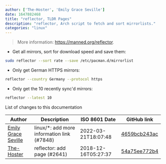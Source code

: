 ```yaml
---
author: ['The-Hoster', 'Emily Grace Seville']
date: 1647882468
title: "reflector, TLDR Pages"
description: "reflector, Arch script to fetch and sort mirrorlists."
categories: "linux"
---
```

> More information: <https://manned.org/reflector>.

- Get all mirrors, sort for download speed and save them:

```bash
sudo reflector --sort rate --save /etc/pacman.d/mirrorlist
```

- Only get German HTTPS mirrors:

```bash
reflector --country Germany --protocol https
```

- Only get the 10 recently sync'd mirrors:

```bash
reflector --latest 10
```
List of changes to this documentation


Author | Description | ISO 8601 Date | GitHub link
------|-----|-----|-----
[Emily Grace Seville](mailto:emilyseville7cf@gmail.com) | linux/*: add more information link (#7848) | 2022-03-21T18:07:48 | [4659bcb243ac](https://github.com/tldr-pages/tldr/commit/4659bcb243ac572c9e0c95117097801f1e62bda4)
[The-Hoster](mailto:43914540+The-Hoster@users.noreply.github.com) | reflector: add page (#2641) | 2018-12-16T05:27:37 | [54a75ee772b4](https://github.com/tldr-pages/tldr/commit/54a75ee772b4319ff2c56c9c31d13b79a6ebaad3)

